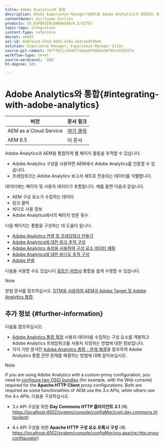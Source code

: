```yaml
---
title: Adobe Analytics와 통합
description: Adobe Experience Manager(AEM)를 Adobe Analytics과 통합하는 방법을 알아봅니다.
contentOwner: Guillaume Carlino
products: SG_EXPERIENCEMANAGER/6.5/SITES
topic-tags: integration
content-type: reference
docset: aem65
exl-id: 0a87ece4-57ed-4022-a78a-264c1edf4b4e
solution: Experience Manager, Experience Manager Sites
source-git-commit: 76fffb11c56dbf7ebee9f6805ae0799cd32985fe
workflow-type: tm+mt
source-wordcount: '282'
ht-degree: 58%

---
```


# Adobe Analytics와 통합{#integrating-with-adobe-analytics}

| 버전 | 문서 링크 |
| -------- | ---------------------------- |
| AEM as a Cloud Service | [여기 클릭](https://experienceleague.adobe.com/docs/experience-manager-cloud-service/content/sites/integrations/integrating-adobe-analytics.html) |
| AEM 6.5 | 이 문서 |


Adobe Analytics과 AEM을 통합하여 웹 페이지 활동을 추적할 수 있습니다.

* Adobe Analytics 구성을 사용하면 AEM에서 Adobe Analytics를 인증할 수 있습니다.
* 프레임워크는 Adobe Analytics 보고서 세트로 전송되는 데이터를 식별합니다.

데이터에는 페이지 및 사용자 데이터가 포함됩니다. 예를 들면 다음과 같습니다.

* AEM 구성 요소가 수집하는 데이터
* 링크 클릭
* 비디오 사용 정보
* Adobe Analytics에서의 페이지 방문 횟수

다음 페이지는 통합을 구성하는 데 도움이 됩니다.

* [Adobe Analytics 연결 및 프레임워크 만들기](/help/sites-administering/adobeanalytics-connect.md)
* [Adobe Analytics에 대한 링크 추적 구성](/help/sites-administering/adobeanalytics-link.md)
* [Adobe Analytics 속성을 사용하여 구성 요소 데이터 매핑](/help/sites-administering/adobeanalytics-mapping.md)
* [Adobe Analytics에 대한 비디오 추적 구성](/help/sites-administering/adobeanalytics-video.md)
* [Adobe 분류](/help/sites-administering/adobeanalytics-classifications.md)

다음을 사용할 수도 있습니다 [옵트인 마법사](/help/sites-administering/opt-in.md) 통합을 쉽게 수행할 수 있습니다.

>[!NOTE]
>
>방법 문서를 참조하십시오. [DTM을 사용하여 AEM과 Adobe Target 및 Adobe Analytics 통합](https://helpx.adobe.com/experience-manager/using/integrate-digital-marketing-solutions.html).

## 추가 정보 {#further-information}

다음을 참조하십시오.

* [Adobe Analytics 통합 확장](/help/sites-developing/extending-analytics.md) 사용자 데이터를 수집하는 구성 요소를 개발하고 Adobe Analytics 프레임워크를 사용자 지정하는 방법에 대한 정보입니다.
* 지식 기반 문서인 [Adobe Analytics 통합 - 문제 해결](https://helpx.adobe.com/kr/experience-manager/kb/sitecatalystintegrationtroubleshooting.html)을 참조하여 Adobe Analytics 통합 관련 문제를 해결하는 방법에 대해 알아보십시오.

>[!NOTE]
>
>If you are using Adobe Analytics with a custom proxy configuration, you need to [configure two OSGi bundles](/help/sites-deploying/configuring-osgi.md) (for example, with the Web console) required for the **Apache HTTP Client** proxy configurations. Both are required as some functionalities of AEM use the 3.x APIs, while others use the 4.x APIs. 다음을 구성하십시오.
>
>* 3.x API 구성을 위한 **Day Commons HTTP 클라이언트 3.1**
>  (예: [https://localhost:4502/system/console/configMgr/com.day.commons.httpclient](https://localhost:4502/system/console/configMgr/com.day.commons.httpclient))
>
>* 4.x API 구성을 위한 **Apache HTTP 구성 요소 프록시 구성**
>  (예: [https://localhost:4502/system/console/configMgr/org.apache.http.proxyconfigurator](https://localhost:4502/system/console/configMgr/org.apache.http.proxyconfigurator))
>
